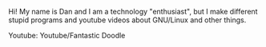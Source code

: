 Hi! My name is Dan and I am a technology "enthusiast", but I make different stupid programs and youtube videos about GNU/Linux and other things.

Youtube: Youtube/Fantastic Doodle


